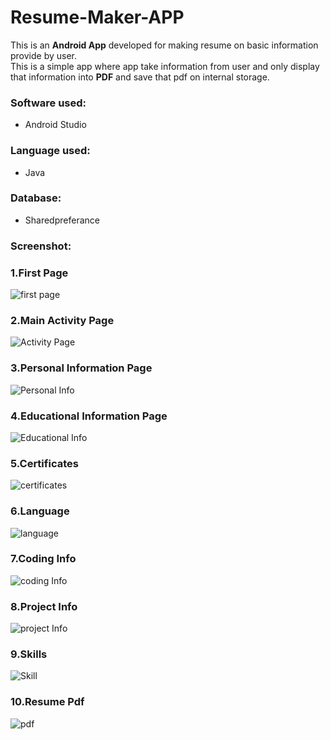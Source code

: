 # Resume-Maker-APP
This is an **Android App** developed for making resume on basic information provide by user.  
This is a simple app where app take information from user and only display that information 
into **PDF** and save that pdf on internal storage.
### Software used:
* Android Studio
### Language used:
* Java
### Database:
* Sharedpreferance
### Screenshot:
### 1.First Page
![first page](https://github.com/Nikhil-Mane/Resume-Maker-APP/blob/main/ScreenShot/Starting%20page%20of%20APP.jpg)
### 2.Main Activity  Page
![Activity Page](https://github.com/Nikhil-Mane/Resume-Maker-APP/blob/main/ScreenShot/Main%20Activity.jpg)
### 3.Personal Information Page
![Personal Info](https://github.com/Nikhil-Mane/Resume-Maker-APP/blob/main/ScreenShot/Personal%20Info.jpg)
### 4.Educational Information Page
![Educational Info](https://github.com/Nikhil-Mane/Resume-Maker-APP/blob/main/ScreenShot/Education%20Info.jpg)
### 5.Certificates
![certificates](https://github.com/Nikhil-Mane/Resume-Maker-APP/blob/main/ScreenShot/Certificates%20info.jpg)
### 6.Language
![language](https://github.com/Nikhil-Mane/Resume-Maker-APP/blob/main/ScreenShot/language%20info.jpg)
### 7.Coding Info
![coding Info](https://github.com/Nikhil-Mane/Resume-Maker-APP/blob/main/ScreenShot/Coding%20info.jpg)
### 8.Project Info
![project Info](https://github.com/Nikhil-Mane/Resume-Maker-APP/blob/main/ScreenShot/Resume%20Screenshot.jpg)
### 9.Skills
![Skill](https://github.com/Nikhil-Mane/Resume-Maker-APP/blob/main/ScreenShot/skills%20info.jpg)
### 10.Resume Pdf
![pdf](https://github.com/Nikhil-Mane/Resume-Maker-APP/blob/main/ScreenShot/project%20info.jpg)
